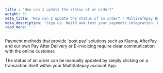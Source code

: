 ```yaml
---
title : "How can I update the status of an order?"
weight: 31
meta_title: "How can I update the status of an order? - MultiSafepay Docs"
meta_description: "Sign up. Build and test your payments integration. Explore our products and services. Use our API Reference, SDKs, and wrappers. Get support."
read_more: '.'
---
```


Payment methods that provide ‘post pay’ solutions such as Klarna, AfterPay and our own Pay After Delivery or E-invoicing require clear communication with the online customer.

The status of an order can be manually updated by simply clicking on a transaction itself within your MultiSafepay account App.
